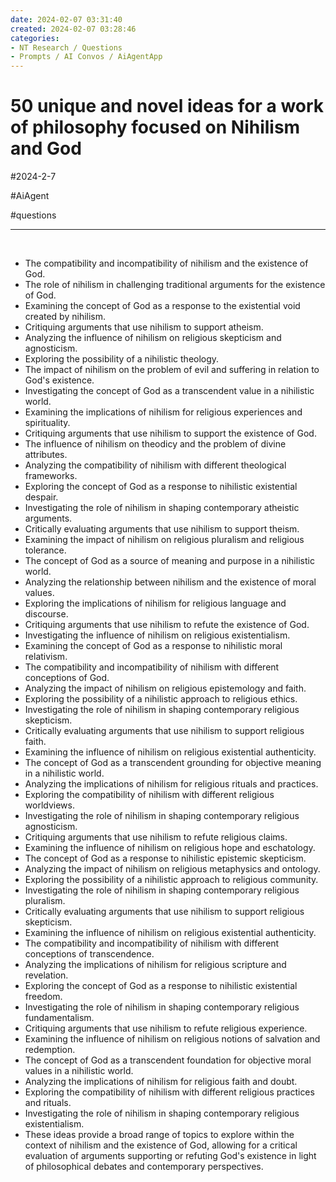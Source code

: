```yaml
---
date: 2024-02-07 03:31:40
created: 2024-02-07 03:28:46
categories:
- NT Research / Questions
- Prompts / AI Convos / AiAgentApp
---
```


# 50 unique and novel ideas for a work of philosophy focused on Nihilism and God

#2024-2-7

#AiAgent

#questions

* * *

<br>

- The compatibility and incompatibility of nihilism and the existence of God.
- The role of nihilism in challenging traditional arguments for the existence of God.
- Examining the concept of God as a response to the existential void created by nihilism.
- Critiquing arguments that use nihilism to support atheism.
- Analyzing the influence of nihilism on religious skepticism and agnosticism.
- Exploring the possibility of a nihilistic theology.
- The impact of nihilism on the problem of evil and suffering in relation to God's existence.
- Investigating the concept of God as a transcendent value in a nihilistic world.
- Examining the implications of nihilism for religious experiences and spirituality.
- Critiquing arguments that use nihilism to support the existence of God.
- The influence of nihilism on theodicy and the problem of divine attributes.
- Analyzing the compatibility of nihilism with different theological frameworks.
- Exploring the concept of God as a response to nihilistic existential despair.
- Investigating the role of nihilism in shaping contemporary atheistic arguments.
- Critically evaluating arguments that use nihilism to support theism.
- Examining the impact of nihilism on religious pluralism and religious tolerance.
- The concept of God as a source of meaning and purpose in a nihilistic world.
- Analyzing the relationship between nihilism and the existence of moral values.
- Exploring the implications of nihilism for religious language and discourse.
- Critiquing arguments that use nihilism to refute the existence of God.
- Investigating the influence of nihilism on religious existentialism.
- Examining the concept of God as a response to nihilistic moral relativism.
- The compatibility and incompatibility of nihilism with different conceptions of God.
- Analyzing the impact of nihilism on religious epistemology and faith.
- Exploring the possibility of a nihilistic approach to religious ethics.
- Investigating the role of nihilism in shaping contemporary religious skepticism.
- Critically evaluating arguments that use nihilism to support religious faith.
- Examining the influence of nihilism on religious existential authenticity.
- The concept of God as a transcendent grounding for objective meaning in a nihilistic world.
- Analyzing the implications of nihilism for religious rituals and practices.
- Exploring the compatibility of nihilism with different religious worldviews.
- Investigating the role of nihilism in shaping contemporary religious agnosticism.
- Critiquing arguments that use nihilism to refute religious claims.
- Examining the influence of nihilism on religious hope and eschatology.
- The concept of God as a response to nihilistic epistemic skepticism.
- Analyzing the impact of nihilism on religious metaphysics and ontology.
- Exploring the possibility of a nihilistic approach to religious community.
- Investigating the role of nihilism in shaping contemporary religious pluralism.
- Critically evaluating arguments that use nihilism to support religious skepticism.
- Examining the influence of nihilism on religious existential authenticity.
- The compatibility and incompatibility of nihilism with different conceptions of transcendence.
- Analyzing the implications of nihilism for religious scripture and revelation.
- Exploring the concept of God as a response to nihilistic existential freedom.
- Investigating the role of nihilism in shaping contemporary religious fundamentalism.
- Critiquing arguments that use nihilism to refute religious experience.
- Examining the influence of nihilism on religious notions of salvation and redemption.
- The concept of God as a transcendent foundation for objective moral values in a nihilistic world.
- Analyzing the implications of nihilism for religious faith and doubt.
- Exploring the compatibility of nihilism with different religious practices and rituals.
- Investigating the role of nihilism in shaping contemporary religious existentialism.
- These ideas provide a broad range of topics to explore within the context of nihilism and the existence of God, allowing for a critical evaluation of arguments supporting or refuting God's existence in light of philosophical debates and contemporary perspectives.